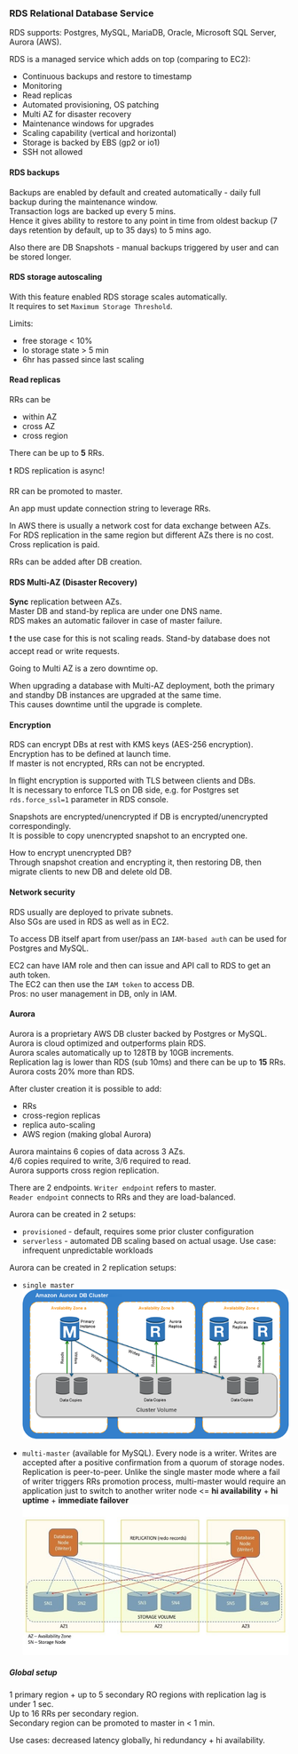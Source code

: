 ### RDS Relational Database Service
RDS supports: Postgres, MySQL, MariaDB, Oracle, Microsoft SQL Server, Aurora (AWS).

RDS is a managed service which adds on top (comparing to EC2):
* Continuous backups and restore to timestamp
* Monitoring
* Read replicas
* Automated provisioning, OS patching
* Multi AZ for disaster recovery
* Maintenance windows for upgrades
* Scaling capability (vertical and horizontal)
* Storage is backed by EBS (gp2 or io1)
* SSH not allowed


#### RDS backups
Backups are enabled by default and created automatically - daily full backup during the maintenance window.\
Transaction logs are backed up every 5 mins.\
Hence it gives ability to restore to any point in time from oldest backup (7 days retention by default, up to 35 days) to 5 mins ago.

Also there are DB Snapshots - manual backups triggered by user and can be stored longer.

#### RDS storage autoscaling
With this feature enabled RDS storage scales automatically.\
It requires to set `Maximum Storage Threshold`.

Limits:
* free storage < 10%
* lo storage state > 5 min
* 6hr has passed since last scaling

#### Read replicas
RRs can be
* within AZ
* cross AZ
* cross region

There can be up to **5** RRs.

:exclamation: RDS replication is async!

RR can be promoted to master.

An app must update connection string to leverage RRs.

In AWS there is usually a network cost for data exchange between AZs.\
For RDS replication in the same region but different AZs there is no cost.\
Cross replication is paid.

RRs can be added after DB creation.

#### RDS Multi-AZ (Disaster Recovery)
**Sync** replication between AZs.\
Master DB and stand-by replica are under one DNS name.\
RDS makes an automatic failover in case of master failure.

:exclamation: the use case for this is not scaling reads.
Stand-by database does not accept read or write requests.

Going to Multi AZ is a zero downtime op.

When upgrading a database with Multi-AZ deployment, both the primary and standby DB instances are upgraded at the same time.\
This causes downtime until the upgrade is complete.

#### Encryption
RDS can encrypt DBs at rest with KMS keys (AES-256 encryption).\
Encryption has to be defined at launch time.\
If master is not encrypted, RRs can not be encrypted.

In flight encryption is supported with TLS between clients and DBs.\
It is necessary to enforce TLS on DB side, e.g. for Postgres set `rds.force_ssl=1` parameter in RDS console.

Snapshots are encrypted/unencrypted if DB is encrypted/unencrypted correspondingly.\
It is possible to copy unencrypted snapshot to an encrypted one.

How to encrypt unencrypted DB?\
Through snapshot creation and encrypting it, then restoring DB, then migrate clients to new DB and delete old DB.

#### Network security
RDS usually are deployed to private subnets.\
Also SGs are used in RDS as well as in EC2.

To access DB itself apart from user/pass an `IAM-based auth` can be used for Postgres and MySQL.

EC2 can have IAM role and then can issue and API call to RDS to get an auth token.\
The EC2 can then use the `IAM token` to access DB.\
Pros: no user management in DB, only in IAM.

#### Aurora
Aurora is a proprietary AWS DB cluster backed by Postgres or MySQL.\
Aurora is cloud optimized and outperforms plain RDS.\
Aurora scales automatically up to 128TB by 10GB increments.\
Replication lag is lower than RDS (sub 10ms) and there can be up to **15** RRs.
Aurora costs 20% more than RDS.

After cluster creation it is possible to add:
* RRs
* cross-region replicas
* replica auto-scaling
* AWS region (making global Aurora)

Aurora maintains 6 copies of data across 3 AZs.\
4/6 copies required to write, 3/6 required to read.\
Aurora supports cross region replication.

There are 2 endpoints. `Writer endpoint` refers to master.\
`Reader endpoint` connects to RRs and they are load-balanced.

Aurora can be created in 2 setups:
* `provisioned` - default, requires some prior cluster configuration
* `serverless` - automated DB scaling based on actual usage. Use case: infrequent unpredictable workloads

Aurora can be created in 2 replication setups:
* `single master`
![AuroraArch001.png](files/AuroraArch001.png)

* `multi-master` (available for MySQL). Every node is a writer. Writes are accepted after a positive confirmation from a quorum of storage nodes. Replication is peer-to-peer. Unlike the single master mode where a fail of writer triggers RRs promotion process, multi-master would require an application just to switch to another writer node <= **hi availability** + **hi uptime** + **immediate failover**\
![multi-master-aurora](files/multi-master-aurora.jpg)

##### Global setup
1 primary region + up to 5 secondary RO regions with replication lag is under 1 sec.\
Up to 16 RRs per secondary region.\
Secondary region can be promoted to master in < 1 min.

Use cases: decreased latency globally, hi redundancy + hi availability.
